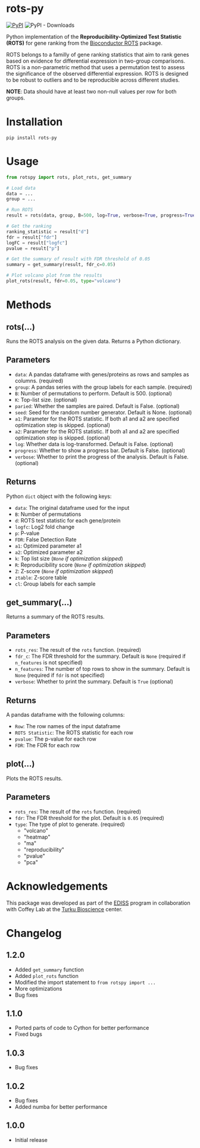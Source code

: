 # rots-py

[![PyPI](https://img.shields.io/pypi/v/rots-py)](https://pypi.org/project/rots-py/)
![PyPI - Downloads](https://img.shields.io/pypi/dm/rots-py)


Python implementation of the __Reproducibility-Optimized Test Statistic (ROTS)__ for gene ranking from the [Bioconductor ROTS](https://www.bioconductor.org/packages/release/bioc/html/ROTS.html) package.

ROTS belongs to a familly of gene ranking statistics that aim to rank genes based on evidence for differential expression in two-group comparisons. ROTS is a non-parametric method that uses a permutation test to assess the significance of the observed differential expression. ROTS is designed to be robust to outliers and to be reproducible across different studies.

__NOTE__: Data should have at least two non-null values per row for both groups.

# Installation 
```
pip install rots-py
```

# Usage
```python  
from rotspy import rots, plot_rots, get_summary

# Load data
data = ...
group = ...

# Run ROTS
result = rots(data, group, B=500, log=True, verbose=True, progress=True)

# Get the ranking
ranking_statistic = result["d"]
fdr = result["fdr"]
logFC = result["logfc"]
pvalue = result["p"]

# Get the summary of result with FDR threshold of 0.05
summary = get_summary(result, fdr_c=0.05)

# Plot volcano plot from the results
plot_rots(result, fdr=0.05, type="volcano")
```

# Methods
## rots(...)
Runs the ROTS analysis on the given data. Returns a Python dictionary.

## Parameters
- `data`: A pandas dataframe with genes/proteins as rows and samples as columns. (required)
- `group`: A pandas series with the group labels for each sample. (required)
- `B`: Number of permutations to perform. Default is 500. (optional)
- `K`: Top-list size. (optional)
- `paried`: Whether the samples are paired. Default is False. (optional)
- `seed`: Seed for the random number generator. Default is None. (optional)
- `a1`: Parameter for the ROTS statistic. If both a1 and a2 are specified optimization step is skipped. (optional)
- `a2`: Parameter for the ROTS statistic. If both a1 and a2 are specified optimization step is skipped. (optional)
- `log`: Whether data is log-transformed. Default is False. (optional)
- `progress`: Whether to show a progress bar. Default is False. (optional)
- `verbose`: Whether to print the progress of the analysis. Default is False. (optional)

## Returns
Python `dict` object with the following keys:
- `data`: The original dataframe used for the input
- `B`: Number of permutations
- `d`: ROTS test statistic for each gene/protein
- `logfc`: Log2 fold change
- `p`: P-value
- `FDR`: False Detection Rate
- `a1`: Optimized parameter a1
- `a2`: Optimized parameter a2
- `k`: Top list size (*`None` if optimization skipped*)
- `R`: Reproducibility score (*`None` if optimization skipped*)
- `Z`: Z-score (*`None` if optimization skipped*)
- `ztable`: Z-score table
- `cl`: Group labels for each sample

## get_summary(...)
Returns a summary of the ROTS results.

## Parameters
- `rots_res`: The result of the `rots` function. (required)
- `fdr_c`: The FDR threshold for the summary. Default is `None` (required if `n_features` is not specified)
- `n_features`: The number of top rows to show in the summary. Default is `None` (required if `fdr` is not specified)
- `verbose`: Whether to print the summary. Default is `True` (optional)

## Returns
A pandas dataframe with the following columns:
- `Row`: The row names of the input dataframe
- `ROTS Statistic`: The ROTS statistic for each row
- `pvalue`: The p-value for each row
- `FDR`: The FDR for each row

## plot(...)
Plots the ROTS results. 

## Parameters
- `rots_res`: The result of the `rots` function. (required)
- `fdr`: The FDR threshold for the plot. Default is `0.05` (required)
- `type`: The type of plot to generate. (required)
    - "volcano"
    - "heatmap"
    - "ma"
    - "reproducibility"
    - "pvalue"
    - "pca"



# Acknowledgements
This package was developed as part of the [EDISS](https://www.master-ediss.eu/) program in collaboration with Coffey Lab at the [Turku Bioscience](https://bioscience.fi/) center.

# Changelog
## 1.2.0
- Added `get_summary` function
- Added `plot_rots` function
- Modified the import statement to `from rotspy import ...`
- More optimizations
- Bug fixes

## 1.1.0
- Ported parts of code to Cython for better performance
- Fixed bugs

## 1.0.3
- Bug fixes

## 1.0.2
- Bug fixes 
- Added numba for better performance

## 1.0.0
- Initial release

